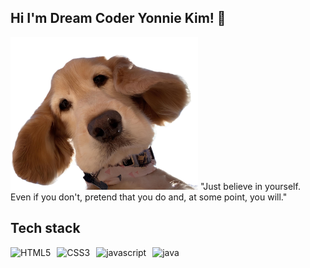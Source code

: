 ## Hi I'm Dream Coder Yonnie Kim! 👋 
<img src="https://github.com/YonnieeeKim/YonnieeeKim/blob/main/images/golden.png" alt="Golden Image" width="300px">
"Just believe in yourself.<br> 
Even if you don't, pretend that you do and, at some point, you will."


<!--
**YonnieeeKim/YonnieeeKim** is a ✨ _special_ ✨ repository because its `README.md` (this file) appears on your GitHub profile.

Here are some ideas to get you started:

- 🔭 I’m currently working on ...
- 🌱 I’m currently learning ...
- 👯 I’m looking to collaborate on ...
- 🤔 I’m looking for help with ...
- 💬 Ask me about ...
- 📫 How to reach me: ...
- 😄 Pronouns: ...
- ⚡ Fun fact: ...
-->

## Tech stack 
<p style="display: flex; gap: 10px;">
  <img alt="HTML5" src ="https://img.shields.io/badge/HTML5-E34F26.svg?&style=for-the-badge&logo=HTML5&logoColor=white"/>
  <img alt="CSS3" src ="https://img.shields.io/badge/css3-1572B6.svg?&style=for-the-badge&logo=CSS3&logoColor=white"/>
  <img alt="javascript" src ="https://img.shields.io/badge/javascript-F7DF1E.svg?&style=for-the-badge&logo=javascript&logoColor=white"/>
  <img alt="java" src ="https://img.shields.io/badge/java-000000.svg?&style=for-the-badge&logo=openjdk&logoColor=white"/>
</p>
